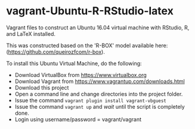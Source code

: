 # vagrant-Ubuntu-R-RStudio-latex

Vagrant files to construct an Ubuntu 16.04 virtual machine with RStudio, R, and LaTeX installed.

This was constructed based on the 'R-BOX' model available here: (https://github.com/queirozfcom/r-box).

To install this Ubuntu Virtual Machine, do the following:

 - Download VirtualBox from https://www.virtualbox.org
 - Download Vagrant from https://www.vagrantup.com/downloads.html
 - Download this project
 - Open a command line and change directories into the project folder. 
 - Issue the command `vagrant plugin install vagrant-vbguest`
 - Issue the command `vagrant up` and *wait* until the script is completely done.
 - Login using username/password = vagrant/vagrant
